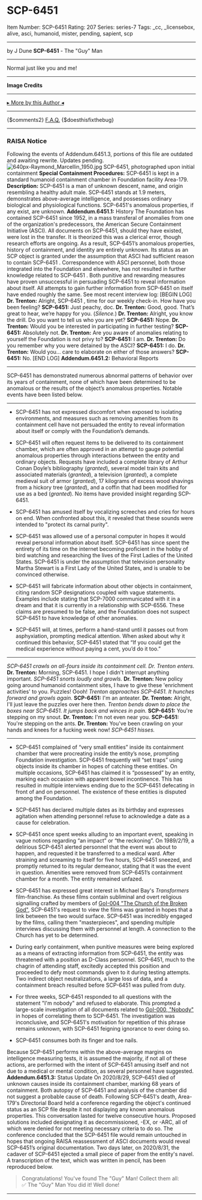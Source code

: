 # SCP-6451
Item Number: SCP-6451
Rating: 207
Series: series-7
Tags: _cc, _licensebox, alive, asci, humanoid, mister, pending, sapient, scp

---

by J Dune
**SCP-6451** \- The "Guy" Man
* * *
Normal just like you and me!
* * *
**Image Credits**
* * *
[▸ More by this Author ◂](http://www.scp-wiki.net/dr-dune-s-personnel-file)
* * *
{$comments2}
[F.A.Q.](https://scp-wiki.wikidot.com/component:info-ayers)
{$doesthisfixthebug}
* * *
### RAISA Notice
Following the events of Addendum.6451.3, portions of this file are outdated and awaiting rewrite. Updates pending.
![640px-Raymond_Marcellin_1950.jpg](https://upload.wikimedia.org/wikipedia/commons/thumb/7/79/Raymond_Marcellin_1950.jpg/640px-Raymond_Marcellin_1950.jpg)
SCP-6451, photographed upon initial containment
**Special Containment Procedures:** SCP-6451 is kept in a standard humanoid containment chamber in Foundation facility Area-179.
**Description:** SCP-6451 is a man of unknown descent, name, and origin resembling a healthy adult male. SCP-6451 stands at 1.9 meters, demonstrates above-average intelligence, and possesses ordinary biological and physiological functions.
SCP-6451's anomalous properties, if any exist, are unknown.
**Addendum.6451.1:** History
The Foundation has contained SCP-6451 since 1952, in a mass transferal of anomalies from one of the organization's predecessors, the American Secure Containment Initiative (ASCI). All documents on SCP-6451, should they have existed, were lost in the transfer. It is theorized this was a clerical error, though research efforts are ongoing. As a result, SCP-6451’s anomalous properties, history of containment, and identity are entirely unknown. Its status as an SCP object is granted under the assumption that ASCI had sufficient reason to contain SCP-6451 . Correspondence with ASCI personnel, both those integrated into the Foundation and elsewhere, has not resulted in further knowledge related to SCP-6451 . Both punitive and rewarding measures have proven unsuccessful in persuading SCP-6451 to reveal information about itself.
All attempts to gain further information from SCP-6451 on itself have ended roughly the same. See most recent interview log:
[BEGIN LOG]
**Dr. Trenton:** Alright, SCP-6451 , time for our weekly check-in. How have you been feeling?
**SCP-6451:** Just peachy, doc.
**Dr. Trenton:** Good, good. That’s great to hear, we’re happy for you.
(_Silence._)
**Dr. Trenton:** Alright, you know the drill. Do you want to tell us who you are yet?
**SCP-6451:** Nope.
**Dr. Trenton:** Would you be interested in participating in further testing?
**SCP-6451:** Absolutely not.
**Dr. Trenton:** Are you aware of anomalies relating to yourself the Foundation is not privy to?
**SCP-6451:** I am.
**Dr. Trenton:** Do you remember why you were detained by the ASCI?
**SCP-6451:** I do.
**Dr. Trenton:** Would you… care to elaborate on either of those answers?
**SCP-6451:** No.
[END LOG]
**Addendum.6451.2:** Behavioral Reports
* * *
SCP-6451 has demonstrated numerous abnormal patterns of behavior over its years of containment, none of which have been determined to be anomalous or the results of the object’s anomalous properties. Notable events have been listed below.
* * *
  * SCP-6451 has not expressed discomfort when exposed to isolating environments, and measures such as removing amenities from its containment cell have not persuaded the entity to reveal information about itself or comply with the Foundation’s demands.

  * SCP-6451 will often request items to be delivered to its containment chamber, which are often approved in an attempt to gauge potential anomalous properties through interactions between the entity and ordinary objects. Requests have included a complete library of Arthur Conan Doyle’s bibliography (_granted_), several model train kits and associated materials (_granted_), a television (_granted_), a complete medieval suit of armor (_granted_), 17 kilograms of excess wood shavings from a hickory tree (_granted_), and a coffin that had been modified for use as a bed (_granted_). No items have provided insight regarding SCP-6451.

  * SCP-6451 has amused itself by vocalizing screeches and cries for hours on end. When confronted about this, it revealed that these sounds were intended to "protect its carnal purity".

  * SCP-6451 was allowed use of a personal computer in hopes it would reveal personal information about itself. SCP-6451 has since spent the entirety of its time on the internet becoming proficient in the hobby of bird watching and researching the lives of the First Ladies of the United States. SCP-6451 is under the assumption that television personality Martha Stewart is a First Lady of the United States, and is unable to be convinced otherwise.

  * SCP-6451 will fabricate information about other objects in containment, citing random SCP designations coupled with vague statements. Examples include stating that SCP-7000 communicated with it in a dream and that it is currently in a relationship with SCP-6556. These claims are presumed to be false, and the Foundation does not suspect SCP-6451 to have knowledge of other anomalies.

  * SCP-6451 will, at times, perform a hand-stand until it passes out from asphyxiation, prompting medical attention. When asked about why it continued this behavior, SCP-6451 stated that “If you could get the medical experience without paying a cent, you’d do it too.”

* * *
_SCP-6451 crawls on all-fours inside its containment cell. Dr. Trenton enters._
**Dr. Trenton:** Morning, SCP-6451. I hope I didn't interrupt anything important.
_SCP-6451 snorts loudly and growls._
**Dr. Trenton:** New policy going around humanoid containment sites, I have to give these 'enrichment activities' to you. Puzzles! Oooh!
_Trenton approaches SCP-6451. It hunches forward and growls again._
**SCP-6451:** I'm an anteater.
**Dr. Trenton:** Alright, I'll just leave the puzzles over here then.
_Trenton bends down to place the boxes near SCP-6451. It jumps back and winces in pain._
**SCP-6451:** You're stepping on my snout.
**Dr. Trenton:** I'm not even near you.
**SCP-6451:** You're stepping on the ants.
**Dr. Trenton:** You've been crawling on your hands and knees for a fucking week now!
_SCP-6451 hisses._
* * *
  * SCP-6451 complained of “very small entities” inside its containment chamber that were procreating inside the entity’s nose, prompting Foundation investigation. SCP-6451 frequently will “set traps” using objects inside its chamber in hopes of catching these entities. On multiple occasions, SCP-6451 has claimed it is “possessed” by an entity, marking each occasion with apparent bowel incontinence. This has resulted in multiple interviews ending due to the SCP-6451 defecating in front of and on personnel. The existence of these entities is disputed among the Foundation.

  * SCP-6451 has declared multiple dates as its birthday and expresses agitation when attending personnel refuse to acknowledge a date as a cause for celebration.

  * SCP-6451 once spent weeks alluding to an important event, speaking in vague notions regarding “an impact” or “the reckoning”. On 1989/2/19, a delirious SCP-6451 alerted personnel that the event was about to happen, and requested it be transferred to a medical ward. After straining and screaming to itself for five hours, SCP-6451 sneezed, and promptly returned to its regular demeanor, stating that it was the event in question. Amenities were removed from SCP-6451’s containment chamber for a month. The entity remained unfazed.

  * SCP-6451 has expressed great interest in Michael Bay's _Transformers_ film-franchise. As these films contain subliminal and overt religious signalling crafted by members of [GoI-004 "The Church of the Broken God"](https://scp-wiki.wikidot.com/church-of-the-broken-god-hub), SCP-6451's request to view the films was granted in hopes that a link between the two would surface. SCP-6451 was incredibly engaged by the films, calling them "masterpieces", and spending multiple interviews discussing them with personnel at length. A connection to the Church has yet to be determined.

  * During early containment, when punitive measures were being explored as a means of extracting information from SCP-6451, the entity was threatened with a position as D-Class personnel. SCP-6451, much to the chagrin of attending staff, excitedly accepted this position and proceeded to defy most commands given to it during testing attempts. Two indirect object neutralizations, a large loss of data, and a containment breach resulted before SCP-6451 was pulled from duty.

  * For three weeks, SCP-6451 responded to all questions with the statement "I'm nobody" and refused to elaborate. This prompted a large-scale investigation of all documents related to [GoI-000, "Nobody"](https://scp-wiki.wikidot.com/nobody-hub) in hopes of correlating them to SCP-6451. The investigation was inconclusive, and SCP-6451's motivation for repetition of this phrase remains unknown, with SCP-6451 feigning ignorance to ever doing so.

  * SCP-6451 consumes both its finger and toe nails.

Because SCP-6451 performs within the above-average margins on intelligence measuring tests, it is assumed the majority, if not all of these actions, are performed with the intent of SCP-6451 amusing itself and not due to a medical or mental condition, as several personnel have suggested.
**Addendum.6451.3:** Status Update
On 2020/8/29, SCP-6451 died of unknown causes inside its containment chamber, marking 68 years of containment. Both autopsy of SCP-6451 and analysis of the chamber did not suggest a probable cause of death.
Following SCP-6451's death, Area-179's Directorial Board held a conference regarding the object's continued status as an SCP file despite it not displaying any known anomalous properties. This conversation lasted for twelve consecutive hours. Proposed solutions included designating it as decommissioned, -EX, or -ARC, all of which were denied for not meeting necessary criteria to do so. The conference concluded that the SCP-6451 file would remain untouched in hopes that ongoing RAISA reassessment of ASCI documents would reveal SCP-6451’s original documentation.
Two days later, on 2020/8/31, the cadaver of SCP-6451 ejected a small piece of paper from the entity's navel. A transcription of the text, which was written in pencil, has been reproduced below.
> Congratulations! You've found The "Guy" Man! Collect them all:  
>  ✅ The "Guy" Man
> You did it! Well done!
* * *